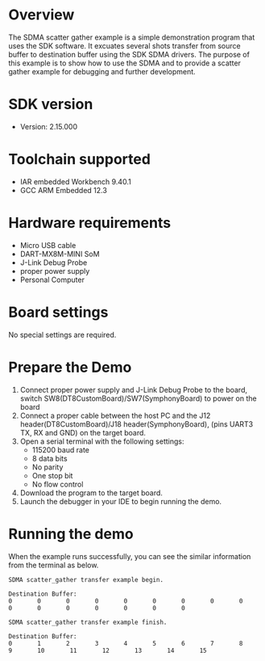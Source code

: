 Overview
========
The SDMA scatter gather example is a simple demonstration program that uses the SDK software.
It excuates several shots transfer from source buffer to destination buffer using the SDK SDMA drivers.
The purpose of this example is to show how to use the SDMA and to provide a scatter gather example for
debugging and further development.

SDK version
===========
- Version: 2.15.000

Toolchain supported
===================
- IAR embedded Workbench  9.40.1
- GCC ARM Embedded  12.3

Hardware requirements
=====================
- Micro USB cable
- DART-MX8M-MINI SoM
- J-Link Debug Probe
- proper power supply
- Personal Computer

Board settings
==============
No special settings are required.



Prepare the Demo
================
1.  Connect proper power supply and J-Link Debug Probe to the board, switch SW8(DT8CustomBoard)/SW7(SymphonyBoard) to power on the board
2.  Connect a proper cable between the host PC and the J12 header(DT8CustomBoard)/J18 header(SymphonyBoard), (pins UART3 TX, RX and GND) on the target board.
3.  Open a serial terminal with the following settings:
    - 115200 baud rate
    - 8 data bits
    - No parity
    - One stop bit
    - No flow control
4.  Download the program to the target board.
5.  Launch the debugger in your IDE to begin running the demo.

Running the demo
================
When the example runs successfully, you can see the similar information from the terminal as below.

~~~~~~~~~~~~~~~~~~~~~
SDMA scatter_gather transfer example begin.

Destination Buffer:
0       0       0       0       0       0       0       0       0       0       0       0       0       0       0       0

SDMA scatter_gather transfer example finish.

Destination Buffer:
0       1       2       3       4       5       6       7       8       9       10       11       12       13       14       15
~~~~~~~~~~~~~~~~~~~~~
